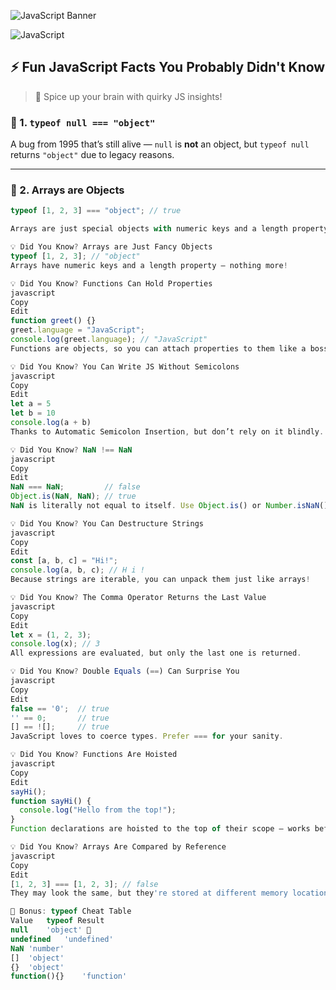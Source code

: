 ![JavaScript Banner](https://raw.githubusercontent.com/rahulbanerjee26/rahulbanerjee26/master/assets/js_banner.gif)

![JavaScript](https://img.shields.io/badge/JavaScript-F7DF1E?logo=javascript&logoColor=black&style=for-the-badge)

## ⚡️ Fun JavaScript Facts You Probably Didn't Know
> 🧠 Spice up your brain with quirky JS insights!

<!-- 💡 facts go here... -->


### 🔹 1. `typeof null === "object"`
A bug from 1995 that’s still alive — `null` is **not** an object, but `typeof null` returns `"object"` due to legacy reasons.

---

### 🔹 2. Arrays are Objects
```javascript
typeof [1, 2, 3] === "object"; // true

Arrays are just special objects with numeric keys and a length property.

💡 Did You Know? Arrays are Just Fancy Objects
typeof [1, 2, 3]; // "object"
Arrays have numeric keys and a length property — nothing more!

💡 Did You Know? Functions Can Hold Properties
javascript
Copy
Edit
function greet() {}
greet.language = "JavaScript";
console.log(greet.language); // "JavaScript"
Functions are objects, so you can attach properties to them like a boss.

💡 Did You Know? You Can Write JS Without Semicolons
javascript
Copy
Edit
let a = 5
let b = 10
console.log(a + b)
Thanks to Automatic Semicolon Insertion, but don’t rely on it blindly.

💡 Did You Know? NaN !== NaN
javascript
Copy
Edit
NaN === NaN;         // false
Object.is(NaN, NaN); // true
NaN is literally not equal to itself. Use Object.is() or Number.isNaN() instead.

💡 Did You Know? You Can Destructure Strings
javascript
Copy
Edit
const [a, b, c] = "Hi!";
console.log(a, b, c); // H i !
Because strings are iterable, you can unpack them just like arrays!

💡 Did You Know? The Comma Operator Returns the Last Value
javascript
Copy
Edit
let x = (1, 2, 3);
console.log(x); // 3
All expressions are evaluated, but only the last one is returned.

💡 Did You Know? Double Equals (==) Can Surprise You
javascript
Copy
Edit
false == '0';  // true
'' == 0;       // true
[] == ![];     // true
JavaScript loves to coerce types. Prefer === for your sanity.

💡 Did You Know? Functions Are Hoisted
javascript
Copy
Edit
sayHi();
function sayHi() {
  console.log("Hello from the top!");
}
Function declarations are hoisted to the top of their scope — works before it's written!

💡 Did You Know? Arrays Are Compared by Reference
javascript
Copy
Edit
[1, 2, 3] === [1, 2, 3]; // false
They may look the same, but they're stored at different memory locations.

🎁 Bonus: typeof Cheat Table
Value	typeof Result
null	'object' 🐛
undefined	'undefined'
NaN	'number'
[]	'object'
{}	'object'
function(){}	'function'
